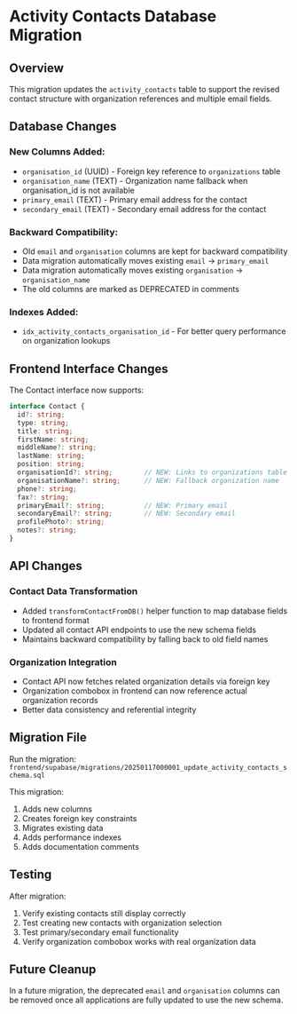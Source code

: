 # Activity Contacts Database Migration

## Overview

This migration updates the `activity_contacts` table to support the revised contact structure with organization references and multiple email fields.

## Database Changes

### New Columns Added:
- `organisation_id` (UUID) - Foreign key reference to `organizations` table
- `organisation_name` (TEXT) - Organization name fallback when organisation_id is not available
- `primary_email` (TEXT) - Primary email address for the contact
- `secondary_email` (TEXT) - Secondary email address for the contact

### Backward Compatibility:
- Old `email` and `organisation` columns are kept for backward compatibility
- Data migration automatically moves existing `email` → `primary_email`
- Data migration automatically moves existing `organisation` → `organisation_name`
- The old columns are marked as DEPRECATED in comments

### Indexes Added:
- `idx_activity_contacts_organisation_id` - For better query performance on organization lookups

## Frontend Interface Changes

The Contact interface now supports:
```typescript
interface Contact {
  id?: string;
  type: string;
  title: string;
  firstName: string;
  middleName?: string;
  lastName: string;
  position: string;
  organisationId?: string;        // NEW: Links to organizations table
  organisationName?: string;      // NEW: Fallback organization name
  phone?: string;
  fax?: string;
  primaryEmail?: string;          // NEW: Primary email
  secondaryEmail?: string;        // NEW: Secondary email  
  profilePhoto?: string;
  notes?: string;
}
```

## API Changes

### Contact Data Transformation
- Added `transformContactFromDB()` helper function to map database fields to frontend format
- Updated all contact API endpoints to use the new schema fields
- Maintains backward compatibility by falling back to old field names

### Organization Integration
- Contact API now fetches related organization details via foreign key
- Organization combobox in frontend can now reference actual organization records
- Better data consistency and referential integrity

## Migration File

Run the migration: `frontend/supabase/migrations/20250117000001_update_activity_contacts_schema.sql`

This migration:
1. Adds new columns
2. Creates foreign key constraints
3. Migrates existing data
4. Adds performance indexes
5. Adds documentation comments

## Testing

After migration:
1. Verify existing contacts still display correctly
2. Test creating new contacts with organization selection
3. Test primary/secondary email functionality
4. Verify organization combobox works with real organization data

## Future Cleanup

In a future migration, the deprecated `email` and `organisation` columns can be removed once all applications are fully updated to use the new schema.